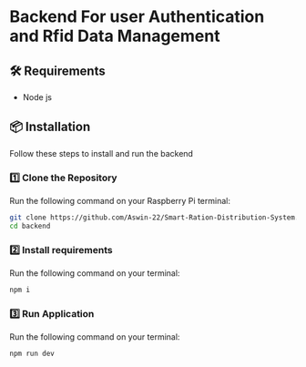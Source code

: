 # Backend For user Authentication and Rfid Data Management

## 🛠 Requirements

- Node js

## 📦 Installation

Follow these steps to install and run the backend 

### 1️⃣ Clone the Repository

Run the following command on your Raspberry Pi terminal:

```bash
git clone https://github.com/Aswin-22/Smart-Ration-Distribution-System.git
cd backend
```

### 2️⃣ Install requirements

Run the following command on your terminal:

```bash
npm i
```

### 3️⃣ Run Application

Run the following command on your terminal:

```bash
npm run dev
```
